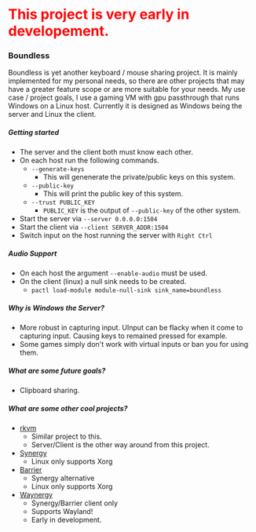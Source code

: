 # <font color="red">This project is very early in developement.</font>

### Boundless

Boundless is yet another keyboard / mouse sharing project. It is mainly implemented for my personal needs, so there are other projects that may have a greater feature scope or are more suitable for your needs. My use case / project goals, I use a gaming VM with gpu passthrough that runs Windows on a Linux host. Currently it is designed as Windows being the server and Linux the client.

##### Getting started

- The server and the client both must know each other.
- On each host run the following commands.
  - ``--generate-keys``
    - This will genenerate the private/public keys on this system.
  - ``--public-key``
    - This will print the public key of this system.
  - ``--trust PUBLIC_KEY``
    - ``PUBLIC_KEY`` is the output of ``--public-key`` of the other system.
- Start the server via ``--server 0.0.0.0:1504``
- Start the client via ``--client SERVER_ADDR:1504``
- Switch input on the host running the server with ``Right Ctrl``

##### Audio Support
- On each host the argument `--enable-audio` must be used.
- On the client (linux) a null sink needs to be created.
  - `pactl load-module module-null-sink sink_name=boundless`

##### Why is Windows the Server?
- More robust in capturing input. UInput can be flacky when it come to capturing input. Causing keys to remained pressed for example.
- Some games simply don't work with virtual inputs or ban you for using them.

##### What are some future goals?
- Clipboard sharing.

##### What are some other cool projects?
- [rkvm](https://github.com/htrefil/rkvm)
    - Similar project to this. 
    - Server/Client is the other way around from this project.
- [Synergy](https://symless.com/synergy)
    - Linux only supports Xorg
- [Barrier](https://github.com/debauchee/barrier)
    - Synergy alternative
    - Linux only supports Xorg
- [Waynergy](https://github.com/r-c-f/waynergy)
    - Synergy/Barrier client only
    - Supports Wayland!
    - Early in development.
